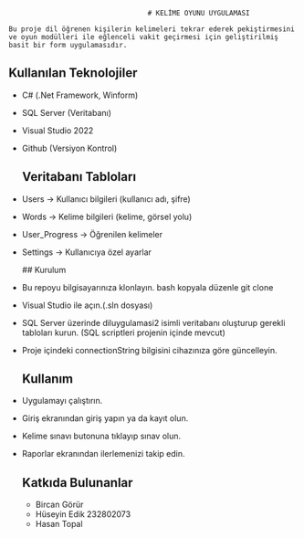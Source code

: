                                       # KELİME OYUNU UYGULAMASI
              
    Bu proje dil öğrenen kişilerin kelimeleri tekrar ederek pekiştirmesini ve oyun modülleri ile eğlenceli vakit geçirmesi için geliştirilmiş basit bir form uygulamasıdır.


    
  ## Kullanılan Teknolojiler
- C# (.Net Framework, Winform)
- SQL Server (Veritabanı)
- Visual Studio 2022
- Github (Versiyon Kontrol)


  ## Veritabanı Tabloları
- Users ->           Kullanıcı bilgileri (kullanıcı adı, şifre)
- Words ->           Kelime bilgileri (kelime, görsel yolu)
- User_Progress ->   Öğrenilen kelimeler
- Settings ->        Kullanıcıya özel ayarlar

  ## Kurulum
- Bu repoyu bilgisayarınıza klonlayın.
    bash
    kopyala
    düzenle
    git clone 
- Visual Studio ile açın.(.sln dosyası)
- SQL Server üzerinde diluygulamasi2 isimli veritabanı oluşturup gerekli tabloları kurun.
  (SQL scriptleri projenin içinde mevcut)
- Proje içindeki connectionString bilgisini cihazınıza göre güncelleyin.

  ## Kullanım
- Uygulamayı çalıştırın.
- Giriş ekranından giriş yapın ya da kayıt olun.
- Kelime sınavı butonuna tıklayıp sınav olun.
- Raporlar ekranından ilerlemenizi takip edin.


    ## Katkıda Bulunanlar
  - Bircan Görür
  - Hüseyin Edik 232802073
  - Hasan Topal
  

     

